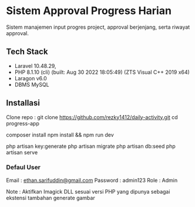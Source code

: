 # Sistem Approval Progress Harian

Sistem manajemen input progres project, approval berjenjang, serta riwayat approval.

## Tech Stack

- Laravel 10.48.29, 
- PHP 8.1.10 (cli) (built: Aug 30 2022 18:05:49) (ZTS Visual C++ 2019 x64)
- Laragon v6.0
- DBMS MySQL

## Installasi

Clone repo : 
git clone https://github.com/rezky1412/daily-activity.git
cd progress-app

composer install
npm install && npm run dev

php artisan key:generate
php artisan migrate
php artisan db:seed
php artisan serve

### Defaul User

Email : ethan.sarifuddin@gmail.com
Password : admin123
Role : Admin

Note : Aktifkan Imagick DLL sesuai versi PHP yang dipunya sebagai ekstensi tambahan generate gambar
